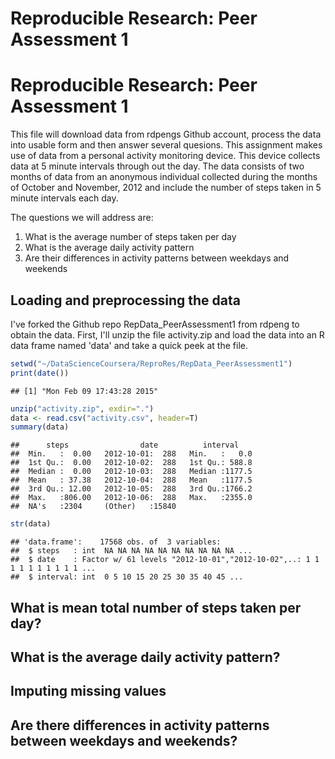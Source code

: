 # Reproducible Research: Peer Assessment 1

Reproducible Research: Peer Assessment 1
========================================

This file will download data from rdpengs Github account, process the data into usable form and then answer several quesions. This assignment makes use of data from a personal activity monitoring device. This device collects data at 5 minute intervals through out the day. The data consists of two months of data from an anonymous individual collected during the months of October and November, 2012 and include the number of steps taken in 5 minute intervals each day.  

The questions we will address are:
1. What is the average number of steps taken per day
2. What is the average daily activity pattern
3. Are their differences in activity patterns between weekdays and weekends


## Loading and preprocessing the data
I've forked the Github repo RepData_PeerAssessment1 from rdpeng to obtain the data. First, I'll unzip the file activity.zip and load the data into an R data frame named 'data' and take a quick peek at the file.


```r
setwd("~/DataScienceCoursera/ReproRes/RepData_PeerAssessment1")
print(date())
```

```
## [1] "Mon Feb 09 17:43:28 2015"
```

```r
unzip("activity.zip", exdir=".")
data <- read.csv("activity.csv", header=T)
summary(data)
```

```
##      steps                date          interval     
##  Min.   :  0.00   2012-10-01:  288   Min.   :   0.0  
##  1st Qu.:  0.00   2012-10-02:  288   1st Qu.: 588.8  
##  Median :  0.00   2012-10-03:  288   Median :1177.5  
##  Mean   : 37.38   2012-10-04:  288   Mean   :1177.5  
##  3rd Qu.: 12.00   2012-10-05:  288   3rd Qu.:1766.2  
##  Max.   :806.00   2012-10-06:  288   Max.   :2355.0  
##  NA's   :2304     (Other)   :15840
```


```r
str(data)
```

```
## 'data.frame':	17568 obs. of  3 variables:
##  $ steps   : int  NA NA NA NA NA NA NA NA NA NA ...
##  $ date    : Factor w/ 61 levels "2012-10-01","2012-10-02",..: 1 1 1 1 1 1 1 1 1 1 ...
##  $ interval: int  0 5 10 15 20 25 30 35 40 45 ...
```
## What is mean total number of steps taken per day?



## What is the average daily activity pattern?



## Imputing missing values



## Are there differences in activity patterns between weekdays and weekends?
